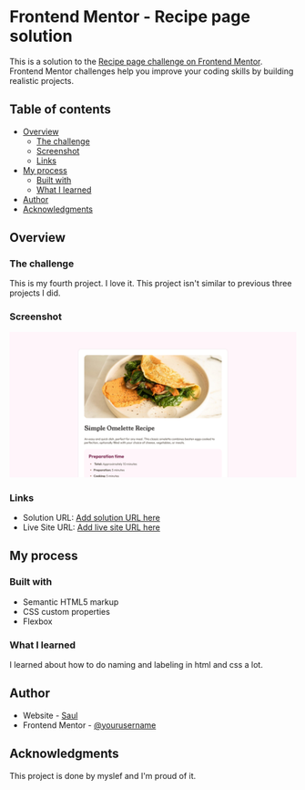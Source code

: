 # Frontend Mentor - Recipe page solution

This is a solution to the [Recipe page challenge on Frontend Mentor](https://www.frontendmentor.io/challenges/recipe-page-KiTsR8QQKm). Frontend Mentor challenges help you improve your coding skills by building realistic projects.

## Table of contents

- [Overview](#overview)
  - [The challenge](#the-challenge)
  - [Screenshot](#screenshot)
  - [Links](#links)
- [My process](#my-process)
  - [Built with](#built-with)
  - [What I learned](#what-i-learned)
- [Author](#author)
- [Acknowledgments](#acknowledgments)

## Overview

### The challenge

This is my fourth project. I love it. This project isn't similar to previous three projects I did.

### Screenshot

![](./screenshot.png)

### Links

- Solution URL: [Add solution URL here](https://github.com/MgMyatHtayKhant/recipe-page-main)
- Live Site URL: [Add live site URL here](https://frontend-recipe-page-main.netlify.app/)

## My process

### Built with

- Semantic HTML5 markup
- CSS custom properties
- Flexbox

### What I learned

I learned about how to do naming and labeling in html and css a lot.

## Author

- Website - [Saul](https://saul-homepage.netlify.app/)
- Frontend Mentor - [@yourusername](https://www.frontendmentor.io/profile/yourusername)

## Acknowledgments

This project is done by myslef and I'm proud of it.
